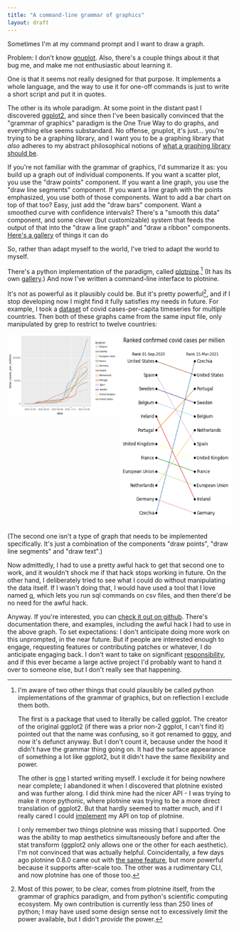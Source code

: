 ```yaml
---
title: "A command-line grammar of graphics"
layout: draft
---
```

Sometimes I'm at my command prompt and I want to draw a graph.

Problem: I don't know [gnuplot](https://en.wikipedia.org/wiki/Gnuplot). Also, there's a couple things about it that bug me, and make me not enthusiastic about learning it.

One is that it seems not really designed for that purpose. It implements a whole language, and the way to use it for one-off commands is just to write a short script and put it in quotes.

The other is its whole paradigm. At some point in the distant past I discovered [ggplot2](https://en.wikipedia.org/wiki/Ggplot2), and since then I've been basically convinced that the "grammar of graphics" paradigm is the One True Way to do graphs, and everything else seems substandard. No offense, gnuplot, it's just... you're trying to be a graphing library, and I want you to be a graphing library that *also* adheres to my abstract philosophical notions of [what a graphing library should be](https://en.wikipedia.org/wiki/No_true_Scotsman).

If you're not familiar with the grammar of graphics, I'd summarize it as: you build up a graph out of individual components. If you want a scatter plot, you use the "draw points" component. If you want a line graph, you use the "draw line segments" component. If you want a line graph with the points emphasized, you use both of those components. Want to add a bar chart on top of that too? Easy, just add the "draw bars" component. Want a smoothed curve with confidence intervals? There's a "smooth this data" component, and some clever (but customizable) system that feeds the output of that into the "draw a line graph" and "draw a ribbon" components. [Here's a gallery](https://www.r-graph-gallery.com/ggplot2-package.html) of things it can do

So, rather than adapt myself to the world, I've tried to adapt the world to myself.

There's a python implementation of the paradigm, called [plotnine](https://plotnine.readthedocs.io/en/stable/).[^other-ggs] (It has its own [gallery](https://plotnine.readthedocs.io/en/stable/gallery.html).) And now I've written a command-line interface to plotnine.

It's not as powerful as it plausibly could be. But it's pretty powerful[^power], and if I stop developing now I might find it fully satisfies my needs in future. For example, I took a [dataset](https://github.com/owid/covid-19-data/tree/master/public/data/) of covid cases-per-capita timeseries for multiple countries. Then both of these graphs came from the same input file, only manipulated by grep to restrict to twelve countries:

<div style="display: flex">
<a href="https://raw.githubusercontent.com/ChickenProp/p9-cli/41f856cb159f96d6e809d85ac77e99e3bc5bd7cd/examples/time-series.png"><img src="https://raw.githubusercontent.com/ChickenProp/p9-cli/41f856cb159f96d6e809d85ac77e99e3bc5bd7cd/examples/time-series.png" width="300" height="186" alt="A time series graph"></a>
<a href="https://raw.githubusercontent.com/ChickenProp/p9-cli/41f856cb159f96d6e809d85ac77e99e3bc5bd7cd/examples/change-in-rank.png"><img src="https://raw.githubusercontent.com/ChickenProp/p9-cli/41f856cb159f96d6e809d85ac77e99e3bc5bd7cd/examples/change-in-rank.png" width="300" height="429" alt="A change in rank graph"></a>
</div>

(The second one isn't a type of graph that needs to be implemented specifically. It's just a combination of the components "draw points", "draw line segments" and "draw text".)

Now admittedly, I had to use a pretty awful hack to get that second one to work, and it wouldn't shock me if that hack stops working in future. On the other hand, I deliberately tried to see what I could do without manipulating the data itself. If I wasn't doing that, I would have used a tool that I love named [q](https://github.com/harelba/q), which lets you run sql commands on csv files, and then there'd be no need for the awful hack.

Anyway. If you're interested, you can [check it out on github](https://github.com/ChickenProp/p9-cli). There's documentation there, and examples, including the awful hack I had to use in the above graph. To set expectations: I don't anticipate doing more work on this unprompted, in the near future. But if people are interested enough to engage, requesting features or contributing patches or whatever, I do anticipate engaging back. I don't want to take on significant [responsibility](http://reasonableapproximation.net/2020/04/13/in-my-culture-responsibility-oss.html), and if this ever became a large active project I'd probably want to hand it over to someone else, but I don't really see that happening.

[^other-ggs]: I'm aware of two other things that could plausibly be called python implementations of the grammar of graphics, but on reflection I exclude them both.

    The first is a package that used to literally be called ggplot. The creator of the original ggplot2 (if there was a prior non-2 ggplot, I can't find it) pointed out that the name was confusing, so it got renamed to [ggpy](http://yhat.github.io/ggpy/), and now it's defunct anyway. But I don't count it, because under the hood it didn't have the grammar thing going on. It had the surface appearance of something a lot like ggplot2, but it didn't have the same flexibility and power.

    The other is [one](https://github.com/ChickenProp/gragrapy) I started writing myself. I exclude it for being nowhere near complete; I abandoned it when I discovered that plotnine existed and was further along. I did think mine had the nicer API - I was trying to make it more pythonic, where plotnine was trying to be a more direct translation of ggplot2. But that hardly seemed to matter much, and if I really cared I could [implement](https://github.com/ChickenProp/gragrapy/tree/plotnine) my API on top of plotnine.

    I only remember two things plotnine was missing that I supported. One was the ability to map aesthetics simultaneously before and after the stat transform (ggplot2 only allows one or the other for each aesthetic). I'm not convinced that was actually helpful. Coincidentally, a few days ago plotnine 0.8.0 came out with [the same feature](https://plotnine.readthedocs.io/en/stable/generated/plotnine.mapping.stage.html), but more powerful because it supports after-scale too. The other was a rudimentary CLI, and now plotnine has one of those too.

[^power]: Most of this power, to be clear, comes from plotnine itself, from the grammar of graphics paradigm, and from python's scientific computing ecosystem. My own contribution is currently less than 250 lines of python; I may have used some design sense not to excessively *limit* the power available, but I didn't *provide* the power.
